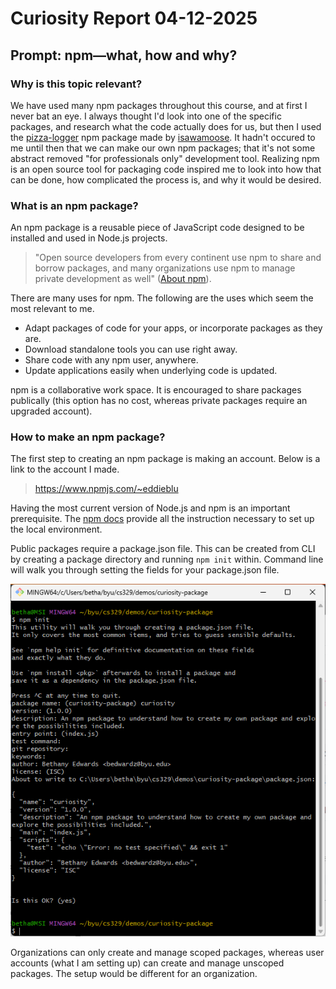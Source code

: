 # Curiosity Report 04-12-2025
## Prompt: npm—what, how and why?  

### Why is this topic relevant? 
We have used many npm packages throughout this course, and at first I never bat an eye. I always thought I'd look into one of the specific packages, and research what the code actually does for us, but then I used the [pizza-logger]([url](https://www.npmjs.com/package/pizza-logger)) npm package made by [isawamoose]([url][https://www.npmjs.com/~isawamoose]). It hadn't occured to me until then that we can make our own npm packages; that it's not some abstract removed "for professionals only" development tool. Realizing npm is an open source tool for packaging code inspired me to look into how that can be done, how complicated the process is, and why it would be desired. 

### What is an npm package? 
An npm package is a reusable piece of JavaScript code designed to be installed and used in Node.js projects. 

> "Open source developers from every continent use npm to share and borrow packages, and many organizations use npm to manage private development as well"
> ([About npm]([url](https://docs.npmjs.com/about-npm))).

There are many uses for npm. The following are the uses which seem the most relevant to me. 
* Adapt packages of code for your apps, or incorporate packages as they are.
* Download standalone tools you can use right away.
* Share code with any npm user, anywhere.
* Update applications easily when underlying code is updated.

npm is a collaborative work space. It is encouraged to share packages publically (this option has no cost, whereas private packages require an upgraded account).


### How to make an npm package?
The first step to creating an npm package is making an account. Below is a link to the account I made.

> https://www.npmjs.com/~eddieblu

Having the most current version of Node.js and npm is an important prerequisite. The [npm docs]([url](https://docs.npmjs.com/getting-started)) provide all the instruction necessary to set up the local environment. 

Public packages require a package.json file. This can be created from CLI by creating a package directory and running ```npm init``` within. Command line will walk you through setting the fields for your package.json file. 

![Screenshot of git-bash terminal creating package.json file](setPackageJsonCLI.png)

Organizations can only create and manage scoped packages, whereas user accounts (what I am setting up) can create and manage unscoped packages. The setup would be different for an organization. 